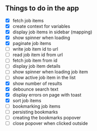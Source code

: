 ## Things to do in the app

- [x] fetch job items
- [x] create context for variables
- [x] display job items in sidebar (mapping)
- [x] show spinner when loading
- [x] paginate job items
- [ ] write job item id to url
- [ ] read job item id from url
- [ ] fetch job item from id
- [ ] display job item details
- [ ] show spinner when loading job item
- [ ] show active job item in the list
- [x] show number of results
- [x] debounce search text
- [x] display errors on page with toast
- [x] sort job items
- [ ] bookmarking job items
- [ ] persisting bookmarks
- [ ] creating the bookmarks popover
- [ ] close popover when clicked outside
